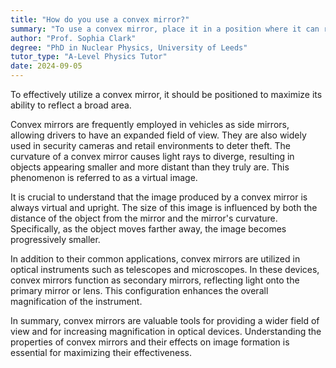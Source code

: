 ```yaml
---
title: "How do you use a convex mirror?"
summary: "To use a convex mirror, place it in a position where it can reflect a wide area."
author: "Prof. Sophia Clark"
degree: "PhD in Nuclear Physics, University of Leeds"
tutor_type: "A-Level Physics Tutor"
date: 2024-09-05
---
```


To effectively utilize a convex mirror, it should be positioned to maximize its ability to reflect a broad area.

Convex mirrors are frequently employed in vehicles as side mirrors, allowing drivers to have an expanded field of view. They are also widely used in security cameras and retail environments to deter theft. The curvature of a convex mirror causes light rays to diverge, resulting in objects appearing smaller and more distant than they truly are. This phenomenon is referred to as a virtual image.

It is crucial to understand that the image produced by a convex mirror is always virtual and upright. The size of this image is influenced by both the distance of the object from the mirror and the mirror's curvature. Specifically, as the object moves farther away, the image becomes progressively smaller.

In addition to their common applications, convex mirrors are utilized in optical instruments such as telescopes and microscopes. In these devices, convex mirrors function as secondary mirrors, reflecting light onto the primary mirror or lens. This configuration enhances the overall magnification of the instrument.

In summary, convex mirrors are valuable tools for providing a wider field of view and for increasing magnification in optical devices. Understanding the properties of convex mirrors and their effects on image formation is essential for maximizing their effectiveness.
    